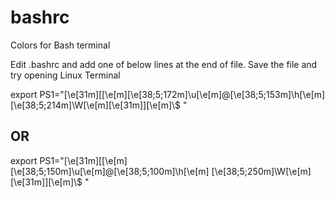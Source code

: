 # bashrc
Colors for Bash terminal

Edit .bashrc and add one of below lines at the end of file. Save the file and try opening Linux Terminal

export PS1="\[\e[31m\][\[\e[m\]\[\e[38;5;172m\]\u\[\e[m\]@\[\e[38;5;153m\]\h\[\e[m\] \[\e[38;5;214m\]\W\[\e[m\]\[\e[31m\]]\[\e[m\]\\$ "

## OR

export PS1="\[\e[31m\][\[\e[m\]\[\e[38;5;150m\]\u\[\e[m\]@\[\e[38;5;100m\]\h\[\e[m\] \[\e[38;5;250m\]\W\[\e[m\]\[\e[31m\]]\[\e[m\]\\$ "
